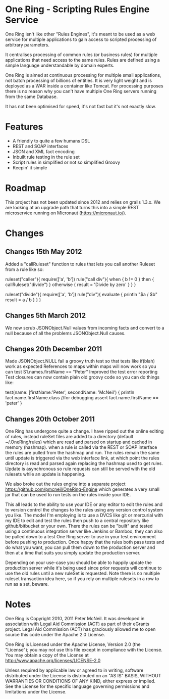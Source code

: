 # One Ring - Scripting Rules Engine Service

One Ring isn't like other "Rules Engines", it's meant to be used as a web service for multiple applications
to gain access to scripted processing of arbitrary parameters.

It centralises processing of common rules (or business rules) for multiple applications that need
access to the same rules. Rules are defined using a simple language understandable by domain experts.

One Ring is aimed at continuous processing for multiple small applications, not batch processing of billions of
entities. It is very light weight and is deployed as a WAR inside a container like Tomcat. For processing purposes
there is no reason why you can't have multiple One Ring servers running from the same Database.

It has not been optimised for speed, it's not fast but it's not exactly slow.

# Features

* A friendly to quite a few humans DSL
* REST and SOAP interfaces
* JSON and XML fact encoding
* Inbuilt rule testing in the rule set
* Script rules in simplified or not so simplified Groovy
* Keepin' it simple

# Roadmap

This project has not been updated since 2012 and relies on grails 1.3.x. We are looking at an upgrade path that turns this into a simple REST microservice running on Micronaut (https://micronaut.io/).

# Changes

## Changes 15th May 2012

Added a "callRuleset" function to rules that lets you call another Ruleset from a rule like so:

ruleset("caller"){
    require(['a', 'b'])
    rule("call div"){
        when {
            b != 0
        }
        then {
            callRuleset("divide")
        }
        otherwise {
            result = 'Divide by zero'
        }
    }
}

ruleset("divide"){
    require(['a', 'b'])
    rule("div"){
        evaluate {
        println "$a / $b"
            result = a / b
        }
    }
}

## Changes 5th March 2012

We now scrub JSONObject.Null values from incoming facts and convert to a null because of all the problems JSONObject.Null
causes.

## Changes 20th December 2011

Made JSONObject.NULL fail a groovy truth test so that tests like if(blah) work as expected
References to maps within maps will now work so you can test S1.names.firstName == "Peter"
Improved the test error reporting
Test closures can now contain plain old groovy code so you can do things like:

test(name: [firstName:'Peter', secondName: 'McNeil') {
  println fact.name.firstName.class //for debugging
  assert fact.name.firstName == 'peter'
}

## Changes 20th October 2011

One Ring has undergone quite a change. I have ripped out the online editing of rules, instead ruleSet files are
added to a directory (default ~/.OneRing/rules) which are read and parsed on startup and cached in memory (hashmap).
when a rule is called via the REST or SOAP interface the rules are pulled from the hashmap and run. The rules
remain the same until update is triggered via the web interface link, at which point the rules directory is read
and parsed again replacing the hashmap used to get rules. Update is asynchronous so rule requests can still be
served with the old rulesets while an update is happening.

We also broke out the rules engine into a separate project https://github.com/pmcneil/OneRing-Engine which generates
a very small jar that can be used to run tests on the rules inside your IDE.

This all leads to the ability to use your IDE or any editor to edit the rules and to version control the changes to the
rules using any version control system you like. The model I'm employing is to use a DVCS like git or mercurial
with my IDE to edit and test the rules then push to a central repository like github/bitbucket or your own. There the
rules can be "built" and tested using a continuous integration server like Jenkins or Bamboo, they can also be pulled
down to a test One Ring server to use in your test environment before pushing to production. Once happy that the rules
both pass tests and do what you want, you can pull them down to the production server and then at a time that suits you
simply update the production server.

Depending on your use-case you should be able to happily update the production server while it's being used since prior
requests will continue to use the old rules until a new ruleSet is requested. Note there is *no* multiple ruleset
transaction idea here, so if you rely on multiple rulesets in a row to run as a set, beware.

# Notes

One Ring is Copyright 2010, 2011 Peter McNeil. It was developed in association with Legal Aid Commission (ACT) as
part of their eGrants project. Legal Aid Commission (ACT) has graciously allowed me to open source this code under
the Apache 2.0 License.

One Ring is Licensed under the Apache License, Version 2.0 (the "License"); you may not use this file except in
compliance with the License. You may obtain a copy of the License at http://www.apache.org/licenses/LICENSE-2.0

Unless required by applicable law or agreed to in writing, software distributed under the License is distributed on an
"AS IS" BASIS, WITHOUT WARRANTIES OR CONDITIONS OF ANY KIND, either express or implied. See the License for the specific
language governing permissions and limitations under the License.